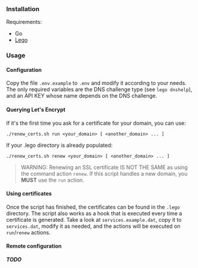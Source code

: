 ### Installation
Requirements:
- Go
- [Lego](https://github.com/go-acme/lego)

### Usage
#### Configuration
Copy the file `.env.example` to `.env` and modify it according to your needs.
The only required variables are the DNS challenge type (see `lego dnshelp`), and
an API KEY whose name depends on the DNS challenge.

#### Querying Let's Encrypt
If it's the first time you ask for a certificate for your domain, you can use:
```shell script
./renew_certs.sh run <your_domain> [ <another_domain> ... ]
```

If your .lego directory is already populated:
```shell script
./renew_certs.sh renew <your_domain> [ <another_domain> ... ]
```

> WARNING:
> Renewing an SSL certificate IS NOT THE SAME as using the command action `renew`.
> If this script handles a new domain, you **MUST** use the `run` action.

#### Using certificates
Once the script has finished, the certificates can be found in the `.lego` directory.
The script also works as a hook that is executed every time a certificate is generated.
Take a look at `services.example.dat`, copy it to `services.dat`, modify it as needed, and the actions will be
executed on `run`/`renew` actions.

#### Remote configuration
***TODO***